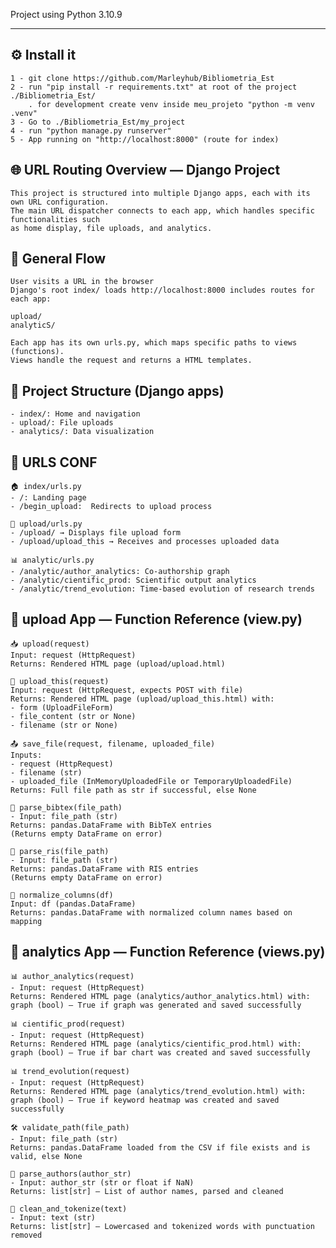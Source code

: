 
Project using Python 3.10.9

***************************************************************************************************
## ⚙️ Install it

    1 - git clone https://github.com/Marleyhub/Bibliometria_Est
    2 - run "pip install -r requirements.txt" at root of the project ./Bibliometria_Est/
        . for development create venv inside meu_projeto "python -m venv .venv"
    3 - Go to ./Bibliometria_Est/my_project
    4 - run "python manage.py runserver"
    5 - App running on "http://localhost:8000" (route for index)

## 🌐 URL Routing Overview — Django Project

    This project is structured into multiple Django apps, each with its own URL configuration.
    The main URL dispatcher connects to each app, which handles specific functionalities such 
    as home display, file uploads, and analytics.

## 🔁 General Flow
    User visits a URL in the browser
    Django's root index/ loads http://localhost:8000 includes routes for each app:

    upload/
    analyticS/

    Each app has its own urls.py, which maps specific paths to views (functions).
    Views handle the request and returns a HTML templates.

## 📂 Project Structure (Django apps)
    - index/: Home and navigation
    - upload/: File uploads
    - analytics/: Data visualization

## 🔹 URLS CONF
    🏠 index/urls.py
    - /: Landing page
    - /begin_upload:  Redirects to upload process

    📁 upload/urls.py
    - /upload/ → Displays file upload form
    - /upload/upload_this → Receives and processes uploaded data

    📊 analytic/urls.py
    - /analytic/author_analytics: Co-authorship graph
    - /analytic/cientific_prod: Scientific output analytics
    - /analytic/trend_evolution: Time-based evolution of research trends

## 📁 upload App — Function Reference (view.py)

    📥 upload(request)
    Input: request (HttpRequest)
    Returns: Rendered HTML page (upload/upload.html)

    🔄 upload_this(request)
    Input: request (HttpRequest, expects POST with file)
    Returns: Rendered HTML page (upload/upload_this.html) with:
    - form (UploadFileForm)
    - file_content (str or None)
    - filename (str or None)

    📤 save_file(request, filename, uploaded_file)
    Inputs:
    - request (HttpRequest)
    - filename (str)
    - uploaded_file (InMemoryUploadedFile or TemporaryUploadedFile)
    Returns: Full file path as str if successful, else None

    🧹 parse_bibtex(file_path)
    - Input: file_path (str)
    Returns: pandas.DataFrame with BibTeX entries
    (Returns empty DataFrame on error)

    🧹 parse_ris(file_path)
    - Input: file_path (str)
    Returns: pandas.DataFrame with RIS entries
    (Returns empty DataFrame on error)

    🧹 normalize_columns(df)
    Input: df (pandas.DataFrame)
    Returns: pandas.DataFrame with normalized column names based on mapping


## 📁 analytics App — Function Reference (views.py)

    📊 author_analytics(request)
    - Input: request (HttpRequest)
    Returns: Rendered HTML page (analytics/author_analytics.html) with:
    graph (bool) — True if graph was generated and saved successfully

    📊 cientific_prod(request)
    - Input: request (HttpRequest)
    Returns: Rendered HTML page (analytics/cientific_prod.html) with:
    graph (bool) — True if bar chart was created and saved successfully

    📊 trend_evolution(request)
    - Input: request (HttpRequest)
    Returns: Rendered HTML page (analytics/trend_evolution.html) with:
    graph (bool) — True if keyword heatmap was created and saved successfully

    🛠️ validate_path(file_path)
    - Input: file_path (str)
    Returns: pandas.DataFrame loaded from the CSV if file exists and is valid, else None

    🧹 parse_authors(author_str)
    - Input: author_str (str or float if NaN)
    Returns: list[str] — List of author names, parsed and cleaned

    🧹 clean_and_tokenize(text)
    - Input: text (str)
    Returns: list[str] — Lowercased and tokenized words with punctuation removed




